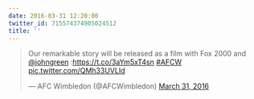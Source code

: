 ```yaml
---
date: 2016-03-31 12:20:00
twitter_id: 715574374905024512
title: ''
---
```


<blockquote class="twitter-tweet"><p lang="en" dir="ltr">Our remarkable story will be released as a film with Fox 2000 and <a href="https://twitter.com/johngreen?ref_src=twsrc%5Etfw">@johngreen</a> :<a href="https://t.co/3aYm5xT4sn">https://t.co/3aYm5xT4sn</a> <a href="https://twitter.com/hashtag/AFCW?src=hash&amp;ref_src=twsrc%5Etfw">#AFCW</a> <a href="https://t.co/QMh33UVLId">pic.twitter.com/QMh33UVLId</a></p>&mdash; AFC Wimbledon (@AFCWimbledon) <a href="https://twitter.com/AFCWimbledon/status/715571778454700032?ref_src=twsrc%5Etfw">March 31, 2016</a></blockquote>
<script async src="https://platform.twitter.com/widgets.js" charset="utf-8"></script>
